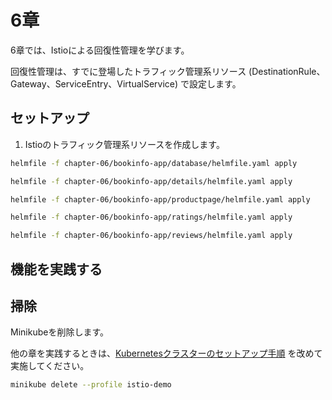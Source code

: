 # 6章

6章では、Istioによる回復性管理を学びます。

回復性管理は、すでに登場したトラフィック管理系リソース (DestinationRule、Gateway、ServiceEntry、VirtualService) で設定します。

## セットアップ

1. Istioのトラフィック管理系リソースを作成します。

```bash
helmfile -f chapter-06/bookinfo-app/database/helmfile.yaml apply

helmfile -f chapter-06/bookinfo-app/details/helmfile.yaml apply

helmfile -f chapter-06/bookinfo-app/productpage/helmfile.yaml apply

helmfile -f chapter-06/bookinfo-app/ratings/helmfile.yaml apply

helmfile -f chapter-06/bookinfo-app/reviews/helmfile.yaml apply
```

## 機能を実践する

## 掃除

Minikubeを削除します。

他の章を実践するときは、[Kubernetesクラスターのセットアップ手順](../README.md) を改めて実施してください。

```bash
minikube delete --profile istio-demo
```
